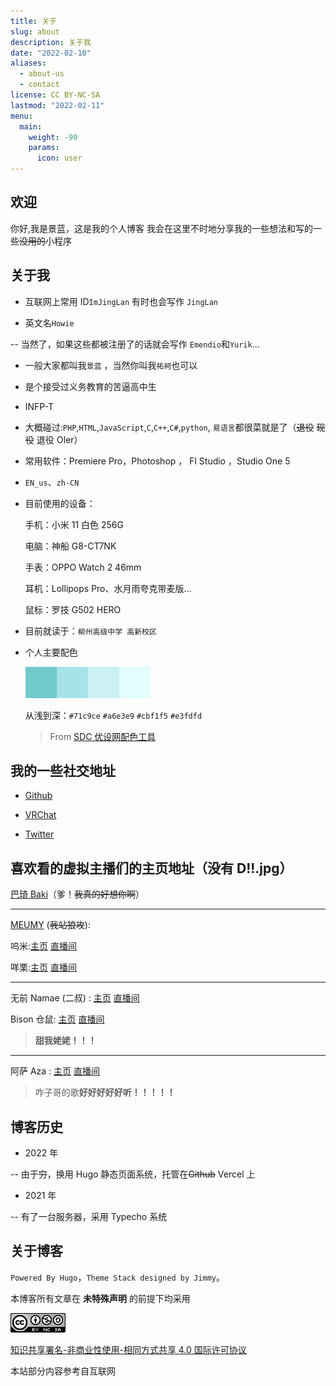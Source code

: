 ```yaml
---
title: 关于
slug: about
description: 关于我
date: "2022-02-10"
aliases:
  - about-us
  - contact
license: CC BY-NC-SA
lastmod: "2022-02-11"
menu:
  main:
    weight: -90
    params:
      icon: user
---
```


## 欢迎

你好,我是景蓝，这是我的个人博客
我会在这里不时地分享我的一些想法和写的一些~~没用的~~小程序

## 关于我

- 互联网上常用 ID`ImJingLan` 有时也会写作 `JingLan`

- 英文名`Howie`

-- 当然了，如果这些都被注册了的话就会写作 `Emendio`和`Yurik`...

- 一般大家都叫我`景蓝` ，当然你叫我`祐袔`也可以

- 是个接受过义务教育的苦逼高中生

- INFP-T

- 大概碰过:`PHP`,`HTML`,`JavaScript`,`C`,`C++`,`C#`,`python`, `易语言`都很菜就是了（~~退役~~ ~~现役~~ 退役 OIer）

- 常用软件：Premiere Pro，Photoshop ， Fl Studio ，Studio One 5

- `EN_us`、`zh-CN`

- 目前使用的设备：

  手机：小米 11 白色 256G

  电脑：神船 G8-CT7NK

  手表：OPPO Watch 2 46mm

  耳机：Lollipops Pro、水月雨夸克带麦版...

  鼠标：罗技 G502 HERO

- 目前就读于：`柳州高级中学 高新校区`

- 个人主要配色

  ![COLOR](color.png)

  从浅到深：`#71c9ce` `#a6e3e9` `#cbf1f5` `#e3fdfd`

  > From [SDC 优设网配色工具](https://color.uisdc.com/)

## 我的一些社交地址

- [Github](https://github.com/imjinglan)

- [VRChat](https://vrchat.com/home/user/usr_d25739c8-f1ea-4b8f-b5d5-369dc2df1b2f)

- [Twitter](https://twitter.com/ImJingLan)

## 喜欢看的虚拟主播们的主页地址（没有 D!!.jpg）

[巴琦 Baki](https://space.bilibili.com/1588646945)（爹！~~我真的好想你啊~~）

---

[MEUMY](https://meumy.club/#/) (~~我站狼攻~~):

呜米:[主页](https://space.bilibili.com/617459493) [直播间](https://live.bilibili.com/22384516)

咩栗:[主页](https://space.bilibili.com/745493/) [直播间](https://live.bilibili.com/8792912)

---

无前 Namae (二叔) : [主页](https://space.bilibili.com/29080) [直播间](https://live.bilibili.com/12576972)

Bison 仓鼠: [主页](https://space.bilibili.com/136107) [直播间](http://live.bilibili.com/77386)

> **甜我姥姥！！！**

---

阿萨 Aza : [主页](https://space.bilibili.com/480680646) [直播间](https://live.bilibili.com/21696950)

> 咋子哥的歌**好好好好好听！！！！！**

## 博客历史

- 2022 年

-- 由于~~穷~~，换用 Hugo 静态页面系统，托管在~~Github~~ Vercel 上

- 2021 年

-- 有了一台服务器，采用 Typecho 系统

## 关于博客

`Powered By Hugo`，`Theme Stack designed by Jimmy`。

本博客所有文章在 **未特殊声明** 的前提下均采用

![CC BY-NC-SA 4.0](CC-BY-NC-SA.png)

[知识共享署名-非商业性使用-相同方式共享 4.0 国际许可协议](http://creativecommons.org/licenses/by-nc-sa/4.0/)

本站部分内容参考自互联网
